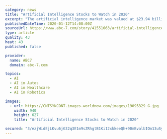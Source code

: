 ```yaml
---
category: news
title: "Artificial Intelligence Stocks to Watch in 2020"
excerpt: "The artificial intelligence market was valued at $23.94 billion in 2018 ... But it is now far from just a gaming company.It’s graphics processing unit (GPU) chip technology powers much of the gaming industry but also self-driving cars, cloud computing, big data, and more. These GPU chips are able to process massive amounts of data."
publishedDateTime: 2020-01-12T14:08:00Z
sourceUrl: https://www.abc-7.com/story/41551663/artificial-intelligence-stocks-to-watch-in-2020
type: article
quality: 43
heat: 43
published: false

provider:
  name: ABC7
  domain: abc-7.com

topics:
  - AI
  - AI in Autos
  - AI in Healthcare
  - AI in Robotics

images:
  - url: https://CNTSYNCONT.images.worldnow.com/images/19095329_G.jpg
    width: 940
    height: 627
    title: "Artificial Intelligence Stocks to Watch in 2020"

secured: "3/ezjWidEjLKvu6jG32q3E1m9sZRhgtB1Ki12xkkeeQh+90mBvalbIOn13uSy0+D3sapuGGmNITl6HSNdLMyQtk0QrTk/xBp8uPbSqZbDPqN0w2aaUKvrNtEYC3mbdtsLu5jDAaFMqN1D7Dl6UeOeFn8SR6OPIUhx4rBmGafFwZmBrVKFouFRIwajQiiosGyC0rDBkLhkp0LmO8K0BhfRhjHtj6pZFfAsdQoeEx5hHCQJl4uvWUJyRBPFW0JcpoHDMjE9PRktC2t6gtm9NZmPZYKfvEiRyJZuAgudNwSv6r0o8CU+nOTTaBe/62HjBUOQzAf8R5ULlYrZSLwvv42gZw6Jjj/Dw93X8sU9qlWMWhetKxKCVMhGPQWbW7SSKEcQxXWpNvXDoJ2Qs144bnpjZOoDophcArpEFZgNdkynnCdY2kjKsqdLwzIQ+x0CTYkDWdqTSwJ36n1jiAGSyB5vg==;/IE+SjRQwaS9rTGKj3a89w=="
---
```


